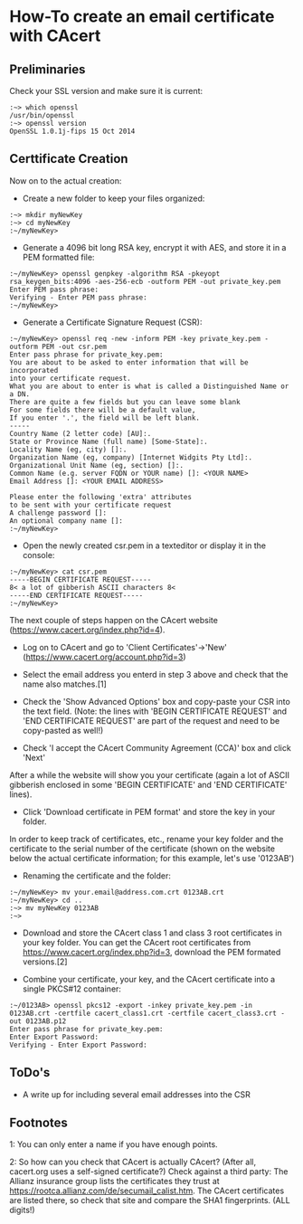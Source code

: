 How-To create an email certificate with CAcert
=============================================

Preliminaries
-------------

Check your SSL version and make sure it is current:

```
:~> which openssl
/usr/bin/openssl
:~> openssl version
OpenSSL 1.0.1j-fips 15 Oct 2014
```

    
Certtificate Creation
---------------------

Now on to the actual creation:

- Create a new folder to keep your files organized:

```
:~> mkdir myNewKey
:~> cd myNewKey
:~/myNewKey> 
```

- Generate a 4096 bit long RSA key, encrypt it with AES, and store it in a
PEM formatted file:

```
:~/myNewKey> openssl genpkey -algorithm RSA -pkeyopt rsa_keygen_bits:4096 -aes-256-ecb -outform PEM -out private_key.pem
Enter PEM pass phrase:
Verifying - Enter PEM pass phrase:
:~/myNewKey> 
```

- Generate a Certificate Signature Request (CSR):

```
:~/myNewKey> openssl req -new -inform PEM -key private_key.pem -outform PEM -out csr.pem
Enter pass phrase for private_key.pem:
You are about to be asked to enter information that will be incorporated
into your certificate request.
What you are about to enter is what is called a Distinguished Name or a DN.
There are quite a few fields but you can leave some blank
For some fields there will be a default value,
If you enter '.', the field will be left blank.
-----
Country Name (2 letter code) [AU]:. 
State or Province Name (full name) [Some-State]:.
Locality Name (eg, city) []:.
Organization Name (eg, company) [Internet Widgits Pty Ltd]:.
Organizational Unit Name (eg, section) []:.
Common Name (e.g. server FQDN or YOUR name) []: <YOUR NAME>
Email Address []: <YOUR EMAIL ADDRESS>

Please enter the following 'extra' attributes
to be sent with your certificate request
A challenge password []:
An optional company name []:
:~/myNewKey> 
```
    
- Open the newly created csr.pem in a texteditor or display it in the console:

```
:~/myNewKey> cat csr.pem
-----BEGIN CERTIFICATE REQUEST-----
8< a lot of gibberish ASCII characters 8<
-----END CERTIFICATE REQUEST-----
:~/myNewKey> 
```

The next couple of steps happen on the CAcert website (https://www.cacert.org/index.php?id=4).
    
- Log on to CAcert and go to 'Client Certificates'->'New' (https://www.cacert.org/account.php?id=3)

- Select the email address you enterd in step 3 above and check that the name
also matches.[1]

- Check the 'Show Advanced Options' box and copy-paste your CSR into the text 
field. (Note: the lines with 'BEGIN CERTIFICATE REQUEST' and 'END CERTIFICATE REQUEST'
are part of the request and need to be copy-pasted as well!)

- Check 'I accept the CAcert Community Agreement (CCA)' box and click 'Next'

After a while the website will show you your certificate (again a lot of ASCII 
gibberish enclosed in some 'BEGIN CERTIFICATE' and 'END CERTIFICATE' lines).

- Click 'Download certificate in PEM format' and store the key in your folder.

In order to keep track of certificates, etc., rename your key folder and the 
certificate to the serial number of the certificate (shown on the website below 
the actual certificate information; for this example, let's use '0123AB')

- Renaming the certificate and the folder:

```
:~/myNewKey> mv your.email@address.com.crt 0123AB.crt
:~/myNewKey> cd ..
:~> mv myNewKey 0123AB
:~>
```

- Download and store the CAcert class 1 and class 3 root certificates in your 
key folder. You can get the CAcert root certificates from 
https://www.cacert.org/index.php?id=3, download the PEM formated versions.[2]

- Combine your certificate, your key, and the CAcert certificate into a single
PKCS#12 container:

```
:~/0123AB> openssl pkcs12 -export -inkey private_key.pem -in 0123AB.crt -certfile cacert_class1.crt -certfile cacert_class3.crt -out 0123AB.p12
Enter pass phrase for private_key.pem:
Enter Export Password:
Verifying - Enter Export Password:
```

ToDo's
------

- A write up for including several email addresses into the CSR



Footnotes
---------

1: You can only enter a name if you have enough points.

2: So how can you check that CAcert is actually CAcert? (After all, cacert.org 
uses a self-signed certificate?) Check against a third party: The Allianz 
insurance group lists the certificates they trust at https://rootca.allianz.com/de/secumail_calist.htm.
The CAcert certificates are listed there, so check that site and compare the SHA1
fingerprints. (ALL digits!)
